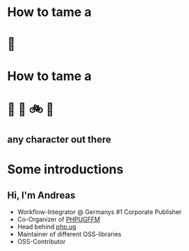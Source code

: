 <!-- .element: data-transition="fade" -->
# <!-- .element: class="fragment" data-fragment-index="1"-->How to tame a
# 🦄



<!-- .element: data-transition="fade" -->
# How to tame a
# 🦄 <span class="fragment" data-fragment-index="1">🦆</span> <span class="fragment" data-fragment-index="2">🚲</span> <span class="fragment" data-fragment-index="3">🌈</span>



<!-- .element: data-transition="fade" -->
## **any** character out there



# Some introductions



## Hi, I'm Andreas

* Workflow-Integrator @ Germanys #1 Corporate Publisher
* Co-Organizer of [PHPUGFFM](http://phpugffm.de)
* Head behind [php.ug](https://php.ug)
* Maintainer of different OSS-libraries
* OSS-Contributor
